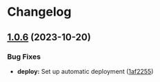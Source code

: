 # Changelog

## [1.0.6](https://github.com/postalsys/templates/compare/v1.0.5...v1.0.6) (2023-10-20)


### Bug Fixes

* **deploy:** Set up automatic deployment ([1af2255](https://github.com/postalsys/templates/commit/1af2255e24bee74d13924a58854c271043ca35b6))

